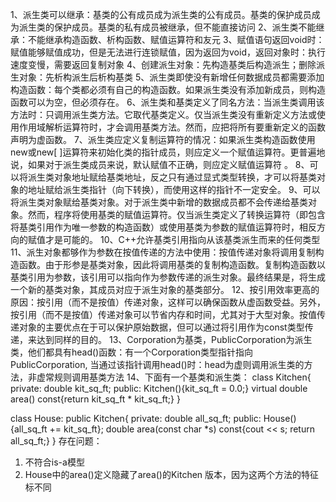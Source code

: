 1、派生类可以继承：基类的公有成员成为派生类的公有成员。基类的保护成员成为派生类的保护成员。基类的私有成员被继承，但不能直接访问
2、派生类不能继承：不能继承构造函数、析构函数、赋值运算符和友元
3、赋值语句返回void时：赋值能够赋值成功，但是无法进行连锁赋值，因为返回为void，返回对象时：执行速度变慢，需要返回复制对象
4、创建派生对象：先构造基类后构造派生；删除派生对象：先析构派生后析构基类
5、派生类即使没有新增任何数据成员都需要添加构造函数：每个类都必须有自己的构造函数。如果派生类没有添加新成员，则构造函数可以为空，但必须存在。
6、派生类和基类定义了同名方法：当派生类调用该方法时：只调用派生类方法。它取代基类定义。仅当派生类没有重新定义方法或使用作用域解析运算符时，才会调用基类方法。然而，应把将所有要重新定义的函数声明为虚函数。
7、派生类应定义复制运算符的情况：如果派生类构造函数使用new或new[ ]运算符来初始化类的指针成员，则应定义一个赋值运算符。更普遍地说，如果对于派生类成员来说，默认赋值不正确，则应定义赋值运算符 。
8、可以将派生类对象地址赋给基类地址，反之只有通过显式类型转换，才可以将基类对象的地址赋给派生类指针（向下转换），而使用这样的指针不一定安全。
9、可以将派生类对象赋给基类对象。对于派生类中新增的数据成员都不会传递给基类对象。然而，程序将使用基类的赋值运算符。仅当派生类定义了转换运算符（即包含将基类引用作为唯一参数的构造函数）或使用基类为参数的赋值运算符时，相反方向的赋值才是可能的。
10、C++允许基类引用指向从该基类派生而来的任何类型
11、派生对象都够作为参数在按值传递的方法中使用：按值传递对象将调用复制构造函数。由于形参是基类对象，因此将调用基类的复制构造函数。复制构造函数以基类引用为参数，该引用可以指向作为参数传递的派生对象。最终结果是，将生成一个新的基类对象，其成员对应于派生对象的基类部分。
12、按引用效率更高的原因：按引用（而不是按值）传递对象，这样可以确保函数从虚函数受益。另外，按引用（而不是按值）传递对象可以节省内存和时间，尤其对于大型对象。按值传递对象的主要优点在于可以保护原始数据，但可以通过将引用作为const类型传递，来达到同样的目的。
13、Corporation为基类，PublicCorporation为派生类，他们都具有head()函数：有一个Corporation类型指针指向PublicCorporation, 当通过该指针调用head()时：head为虚则调用派生类的方法，非虚常规则调用基类方法
14、下面有一个基类和派生类：
class Kitchen{
    private:
    double kit_sq_ft;
    public:
    Kitchen(){kit_sq_ft = 0.0;}
    virtual double area() const{return kit_sq_ft * kit_sq_ft;}
}

class House: public Kitchen{
    private:
    double all_sq_ft;
    public:
    House() {all_sq_ft += kit_sq_ft};
    double area(const char *s) const{cout << s; return all_sq_ft;}
}
存在问题：
1) 不符合is-a模型
2) House中的area()定义隐藏了area()的Kitchen 版本，因为这两个方法的特征标不同